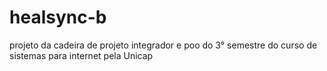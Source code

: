 # healsync-b
projeto da cadeira de projeto integrador e poo do 3° semestre do curso de sistemas para internet pela Unicap
